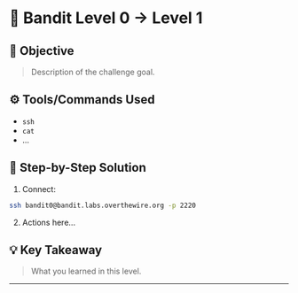 # 🔐 Bandit Level 0 → Level 1

## 🎯 Objective
> Description of the challenge goal.

## ⚙️ Tools/Commands Used
- `ssh`
- `cat`
- ...

## 🧠 Step-by-Step Solution

1. Connect:
```bash
ssh bandit0@bandit.labs.overthewire.org -p 2220
```

2. Actions here...

## 💡 Key Takeaway
> What you learned in this level.

---
